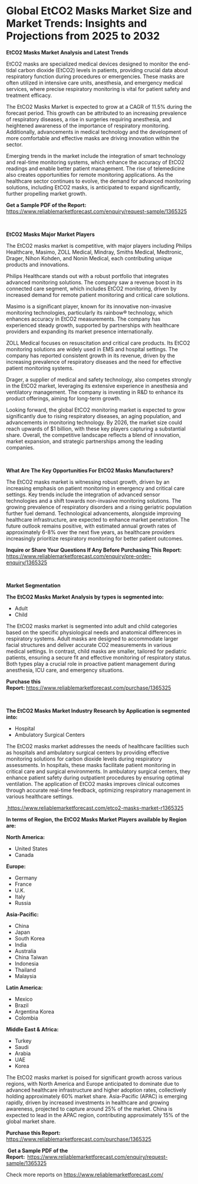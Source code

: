 <p><h1>Global EtCO2 Masks Market Size and Market Trends: Insights and Projections from 2025 to 2032</h1></p><p><strong>EtCO2 Masks Market Analysis and Latest Trends</strong></p>
<p><p>EtCO2 masks are specialized medical devices designed to monitor the end-tidal carbon dioxide (EtCO2) levels in patients, providing crucial data about respiratory function during procedures or emergencies. These masks are often utilized in intensive care units, anesthesia, and emergency medical services, where precise respiratory monitoring is vital for patient safety and treatment efficacy.</p><p>The EtCO2 Masks Market is expected to grow at a CAGR of 11.5% during the forecast period. This growth can be attributed to an increasing prevalence of respiratory diseases, a rise in surgeries requiring anesthesia, and heightened awareness of the importance of respiratory monitoring. Additionally, advancements in medical technology and the development of more comfortable and effective masks are driving innovation within the sector.</p><p>Emerging trends in the market include the integration of smart technology and real-time monitoring systems, which enhance the accuracy of EtCO2 readings and enable better patient management. The rise of telemedicine also creates opportunities for remote monitoring applications. As the healthcare sector continues to evolve, the demand for advanced monitoring solutions, including EtCO2 masks, is anticipated to expand significantly, further propelling market growth.</p></p>
<p><strong>Get a Sample PDF of the Report:&nbsp;</strong> <a href="https://www.reliablemarketforecast.com/enquiry/request-sample/1365325?utm_campaign=2726&utm_medium=2&utm_source=Github&utm_content=ia&utm_term=22032025&utm_id=etco2-masks">https://www.reliablemarketforecast.com/enquiry/request-sample/1365325</a></p>
<p>&nbsp;</p>
<p><strong>EtCO2 Masks Major Market Players</strong></p>
<p><p>The EtCO2 masks market is competitive, with major players including Philips Healthcare, Masimo, ZOLL Medical, Mindray, Smiths Medical, Medtronic, Drager, Nihon Kohden, and Nonin Medical, each contributing unique products and innovations.</p><p>Philips Healthcare stands out with a robust portfolio that integrates advanced monitoring solutions. The company saw a revenue boost in its connected care segment, which includes EtCO2 monitoring, driven by increased demand for remote patient monitoring and critical care solutions.</p><p>Masimo is a significant player, known for its innovative non-invasive monitoring technologies, particularly its rainbow® technology, which enhances accuracy in EtCO2 measurements. The company has experienced steady growth, supported by partnerships with healthcare providers and expanding its market presence internationally.</p><p>ZOLL Medical focuses on resuscitation and critical care products. Its EtCO2 monitoring solutions are widely used in EMS and hospital settings. The company has reported consistent growth in its revenue, driven by the increasing prevalence of respiratory diseases and the need for effective patient monitoring systems.</p><p>Drager, a supplier of medical and safety technology, also competes strongly in the EtCO2 market, leveraging its extensive experience in anesthesia and ventilatory management. The company is investing in R&D to enhance its product offerings, aiming for long-term growth.</p><p>Looking forward, the global EtCO2 monitoring market is expected to grow significantly due to rising respiratory diseases, an aging population, and advancements in monitoring technology. By 2026, the market size could reach upwards of $1 billion, with these key players capturing a substantial share. Overall, the competitive landscape reflects a blend of innovation, market expansion, and strategic partnerships among the leading companies.</p></p>
<p>&nbsp;</p>
<p><strong>What Are The Key Opportunities For EtCO2 Masks Manufacturers?</strong></p>
<p><p>The EtCO2 masks market is witnessing robust growth, driven by an increasing emphasis on patient monitoring in emergency and critical care settings. Key trends include the integration of advanced sensor technologies and a shift towards non-invasive monitoring solutions. The growing prevalence of respiratory disorders and a rising geriatric population further fuel demand. Technological advancements, alongside improving healthcare infrastructure, are expected to enhance market penetration. The future outlook remains positive, with estimated annual growth rates of approximately 6-8% over the next five years, as healthcare providers increasingly prioritize respiratory monitoring for better patient outcomes.</p></p>
<p><strong>Inquire or Share Your Questions If Any Before Purchasing This Report:</strong> <a href="https://www.reliablemarketforecast.com/enquiry/pre-order-enquiry/1365325?utm_campaign=2726&utm_medium=2&utm_source=Github&utm_content=ia&utm_term=22032025&utm_id=etco2-masks">https://www.reliablemarketforecast.com/enquiry/pre-order-enquiry/1365325</a></p>
<p>&nbsp;</p>
<p><strong>Market Segmentation</strong></p>
<p><strong>The EtCO2 Masks Market Analysis by types is segmented into:</strong></p>
<p><ul><li>Adult</li><li>Child</li></ul></p>
<p><p>The EtCO2 masks market is segmented into adult and child categories based on the specific physiological needs and anatomical differences in respiratory systems. Adult masks are designed to accommodate larger facial structures and deliver accurate CO2 measurements in various medical settings. In contrast, child masks are smaller, tailored for pediatric patients, ensuring a secure fit and effective monitoring of respiratory status. Both types play a crucial role in proactive patient management during anesthesia, ICU care, and emergency situations.</p></p>
<p><strong>Purchase this Report:&nbsp;</strong><a href="https://www.reliablemarketforecast.com/purchase/1365325?utm_campaign=2726&utm_medium=2&utm_source=Github&utm_content=ia&utm_term=22032025&utm_id=etco2-masks">https://www.reliablemarketforecast.com/purchase/1365325</a></p>
<p>&nbsp;</p>
<p><strong>The EtCO2 Masks Market Industry Research by Application is segmented into:</strong></p>
<p><ul><li>Hospital</li><li>Ambulatory Surgical Centers</li></ul></p>
<p><p>The EtCO2 masks market addresses the needs of healthcare facilities such as hospitals and ambulatory surgical centers by providing effective monitoring solutions for carbon dioxide levels during respiratory assessments. In hospitals, these masks facilitate patient monitoring in critical care and surgical environments. In ambulatory surgical centers, they enhance patient safety during outpatient procedures by ensuring optimal ventilation. The application of EtCO2 masks improves clinical outcomes through accurate real-time feedback, optimizing respiratory management in various healthcare settings.</p></p>
<p><a href="https://www.reliablemarketforecast.com/etco2-masks-market-r1365325?utm_campaign=2726&utm_medium=2&utm_source=Github&utm_content=ia&utm_term=22032025&utm_id=etco2-masks">&nbsp;https://www.reliablemarketforecast.com/etco2-masks-market-r1365325</a></p>
<p><strong>In terms of Region, the EtCO2 Masks Market Players available by Region are:</strong></p>
<p>
    <p> <strong> North America: </strong>
        <ul>
            <li>United States</li>
            <li>Canada</li>
        </ul>
        </p> 
    <p> <strong> Europe: </strong>
        <ul>
            <li>Germany</li>
            <li>France</li>
            <li>U.K.</li>
            <li>Italy</li>
            <li>Russia</li>
        </ul>
        </p> 
    <p> <strong> Asia-Pacific: </strong>
        <ul>
            <li>China</li>
            <li>Japan</li>
            <li>South Korea</li>
            <li>India</li>
            <li>Australia</li>
            <li>China Taiwan</li>
            <li>Indonesia</li>
            <li>Thailand</li>
            <li>Malaysia</li>
        </ul>
        </p> 
    <p> <strong> Latin America: </strong>
        <ul>
            <li>Mexico</li>
            <li>Brazil</li>
            <li>Argentina Korea</li>
            <li>Colombia</li>
        </ul>
        </p> 
    <p> <strong> Middle East & Africa: </strong>
        <ul>
            <li>Turkey</li>
            <li>Saudi</li>
            <li>Arabia</li>
            <li>UAE</li>
            <li>Korea</li>
        </ul>
    </p>
    </p>
<p><p>The EtCO2 masks market is poised for significant growth across various regions, with North America and Europe anticipated to dominate due to advanced healthcare infrastructure and higher adoption rates, collectively holding approximately 60% market share. Asia-Pacific (APAC) is emerging rapidly, driven by increased investments in healthcare and growing awareness, projected to capture around 25% of the market. China is expected to lead in the APAC region, contributing approximately 15% of the global market share.</p></p>
<p><strong>Purchase this Report: </strong><a href="https://www.reliablemarketforecast.com/purchase/1365325?utm_campaign=2726&utm_medium=2&utm_source=Github&utm_content=ia&utm_term=22032025&utm_id=etco2-masks">https://www.reliablemarketforecast.com/purchase/1365325</a></p>
<p>&nbsp;<strong>Get a Sample PDF of the Report:&nbsp;&nbsp;</strong><a href="https://www.reliablemarketforecast.com/enquiry/request-sample/1365325?utm_campaign=2726&utm_medium=2&utm_source=Github&utm_content=ia&utm_term=22032025&utm_id=etco2-masks">https://www.reliablemarketforecast.com/enquiry/request-sample/1365325</a></p>
<p><strong></strong></p>
<p>Check more reports on <a href="https://www.reliablemarketforecast.com/?utm_campaign=2726&utm_medium=2&utm_source=Github&utm_content=ia&utm_term=22032025&utm_id=etco2-masks">https://www.reliablemarketforecast.com/</a></p>